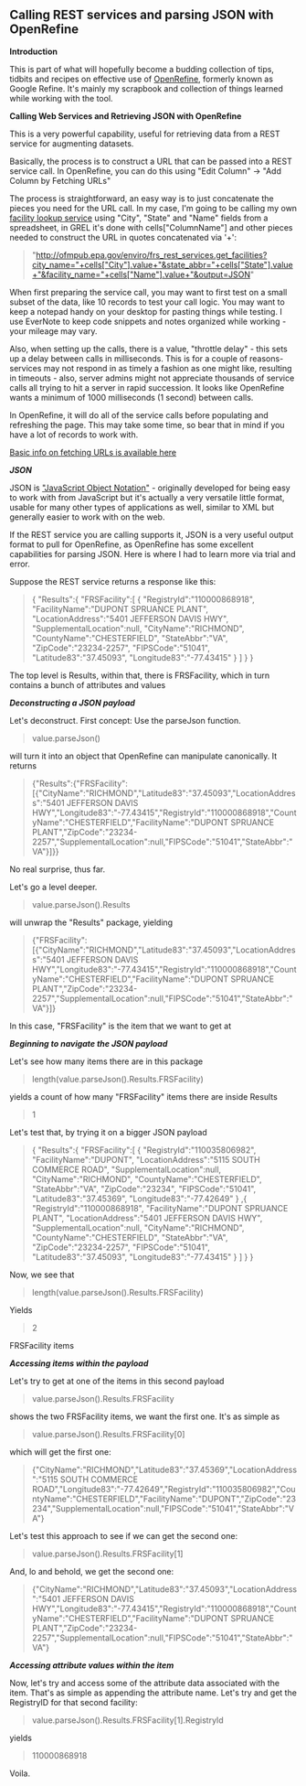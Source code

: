 Calling REST services and parsing JSON with OpenRefine
-----------------------------

**Introduction**

This is part of what will hopefully become a budding collection of tips, tidbits and recipes on effective use of [OpenRefine](http://openrefine.org/), formerly known as Google Refine.  It's mainly my scrapbook and collection of things learned while working with the tool.

**Calling Web Services and Retrieving JSON with OpenRefine**

This is a very powerful capability, useful for retrieving data from a REST service for augmenting datasets.

Basically, the process is to construct a URL that can be passed into a REST service call.  In OpenRefine, you can do this using "Edit Column" -> "Add Column by Fetching URLs"

The process is straightforward, an easy way is to just concatenate the pieces you need for the URL call.  In my case, I'm going to be calling my own [facility lookup service](http://www.epa.gov/enviro/html/fii/FRS_REST_Services.html) using "City", "State" and "Name" fields from a spreadsheet, in GREL it's done with cells["ColumnName"] and other pieces needed to construct the URL in quotes concatenated via '+':

>"http://ofmpub.epa.gov/enviro/frs_rest_services.get_facilities?city_name="+cells["City"].value+"&state_abbr="+cells["State"].value+"&facility_name="+cells["Name"].value+"&output=JSON"

When first preparing the service call, you may want to first test on a small subset of the data, like 10 records to test your call logic.  You may want to keep a notepad handy on your desktop for pasting things while testing.  I use EverNote to keep code snippets and notes organized while working - your mileage may vary.

Also, when setting up the calls, there is a value, "throttle delay" - this sets up a delay between calls in milliseconds.  This is for a couple of reasons- services may not respond in as timely a fashion as one might like, resulting in timeouts - also, server admins might not appreciate thousands of service calls all trying to hit a server in rapid succession.  It looks like OpenRefine wants a minimum of 1000 milliseconds (1 second) between calls.

In OpenRefine, it will do all of the service calls before populating and refreshing the page.  This may take some time, so bear that in mind if you have a lot of records to work with.

[Basic info on fetching URLs is available  here](https://github.com/OpenRefine/OpenRefine/wiki/Fetching-URLs-From-Web-Services)

***JSON***

JSON is ["JavaScript Object Notation"](http://www.json.org/) - originally developed for being easy to work with from JavaScript but it's actually a very versatile little format, usable for many other types of applications as well, similar to XML but generally easier to work with on the web.  

If the REST service you are calling supports it, JSON is a very useful output format to pull for OpenRefine, as OpenRefine has some excellent capabilities for parsing JSON.  Here is where I had to learn more via trial and error.

Suppose the REST service returns a response like this:
>{
"Results":{
"FRSFacility":[
{
"RegistryId":"110000868918",
"FacilityName":"DUPONT SPRUANCE PLANT",
"LocationAddress":"5401 JEFFERSON DAVIS HWY",
"SupplementalLocation":null,
"CityName":"RICHMOND",
"CountyName":"CHESTERFIELD",
"StateAbbr":"VA",
"ZipCode":"23234-2257",
"FIPSCode":"51041",
"Latitude83":"37.45093",
"Longitude83":"-77.43415"
}
]
}
}

The top level is Results, within that, there is FRSFacility, which in turn contains a bunch of attributes and values

***Deconstructing a JSON payload***

Let's deconstruct.  First concept:  Use the parseJson function.

>value.parseJson() 

will turn it into an object that OpenRefine can manipulate canonically.  It returns

>{"Results":{"FRSFacility":[{"CityName":"RICHMOND","Latitude83":"37.45093","LocationAddress":"5401 JEFFERSON DAVIS HWY","Longitude83":"-77.43415","RegistryId":"110000868918","CountyName":"CHESTERFIELD","FacilityName":"DUPONT SPRUANCE PLANT","ZipCode":"23234-2257","SupplementalLocation":null,"FIPSCode":"51041","StateAbbr":"VA"}]}}

No real surprise, thus far.

Let's go a level deeper.

>value.parseJson().Results

will unwrap the "Results" package, yielding

>{"FRSFacility":[{"CityName":"RICHMOND","Latitude83":"37.45093","LocationAddress":"5401 JEFFERSON DAVIS HWY","Longitude83":"-77.43415","RegistryId":"110000868918","CountyName":"CHESTERFIELD","FacilityName":"DUPONT SPRUANCE PLANT","ZipCode":"23234-2257","SupplementalLocation":null,"FIPSCode":"51041","StateAbbr":"VA"}]}

In this case, "FRSFacility" is the item that we want to get at

***Beginning to navigate the JSON payload***

Let's see how many items there are in this package

>length(value.parseJson().Results.FRSFacility)

yields a count of how many "FRSFacility" items there are inside Results

>1

Let's test that, by trying it on a bigger JSON payload

>{
"Results":{
"FRSFacility":[
{
"RegistryId":"110035806982",
"FacilityName":"DUPONT",
"LocationAddress":"5115 SOUTH COMMERCE ROAD",
"SupplementalLocation":null,
"CityName":"RICHMOND",
"CountyName":"CHESTERFIELD",
"StateAbbr":"VA",
"ZipCode":"23234",
"FIPSCode":"51041",
"Latitude83":"37.45369",
"Longitude83":"-77.42649"
}
,{
"RegistryId":"110000868918",
"FacilityName":"DUPONT SPRUANCE PLANT",
"LocationAddress":"5401 JEFFERSON DAVIS HWY",
"SupplementalLocation":null,
"CityName":"RICHMOND",
"CountyName":"CHESTERFIELD",
"StateAbbr":"VA",
"ZipCode":"23234-2257",
"FIPSCode":"51041",
"Latitude83":"37.45093",
"Longitude83":"-77.43415"
}
]
}
}

Now, we see that

>length(value.parseJson().Results.FRSFacility)

Yields

>2

FRSFacility items

***Accessing items within the payload***

Let's try to get at one of the items in this second payload

>value.parseJson().Results.FRSFacility

shows the two FRSFacility items, we want the first one.  It's as simple as

>value.parseJson().Results.FRSFacility[0]

which will get the first one:

>{"CityName":"RICHMOND","Latitude83":"37.45369","LocationAddress":"5115 SOUTH COMMERCE ROAD","Longitude83":"-77.42649","RegistryId":"110035806982","CountyName":"CHESTERFIELD","FacilityName":"DUPONT","ZipCode":"23234","SupplementalLocation":null,"FIPSCode":"51041","StateAbbr":"VA"}

Let's test this approach to see if we can get the second one:

>value.parseJson().Results.FRSFacility[1]

And, lo and behold, we get the second one:

>{"CityName":"RICHMOND","Latitude83":"37.45093","LocationAddress":"5401 JEFFERSON DAVIS HWY","Longitude83":"-77.43415","RegistryId":"110000868918","CountyName":"CHESTERFIELD","FacilityName":"DUPONT SPRUANCE PLANT","ZipCode":"23234-2257","SupplementalLocation":null,"FIPSCode":"51041","StateAbbr":"VA"}

***Accessing attribute values within the item***

Now, let's try and access some of the attribute data associated with the item.  That's as simple as appending the attribute name.  Let's try and get the RegistryID for that second facility:

>value.parseJson().Results.FRSFacility[1].RegistryId

yields

>110000868918

Voila.







